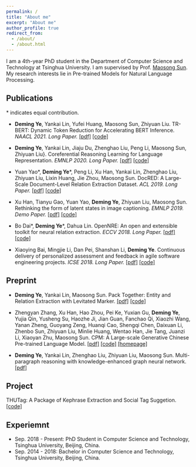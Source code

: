 ```yaml
---
permalink: /
title: "About me"
excerpt: "About me"
author_profile: true
redirect_from: 
  - /about/
  - /about.html
---
```


I am a 4th-year PhD student in the Department of Computer Science and Technology at Tsinghua University. I am supervised by Prof. [Maosong Sun](https://www.cs.tsinghua.edu.cn/csen/info/1180/4033.htm). My research interests lie in Pre-trained Models for Natural Language Processing.


## Publications

\* indicates equal contribution.

* <strong>Deming Ye</strong>, Yankai Lin, Yufei Huang, Maosong Sun, Zhiyuan Liu. TR-BERT: Dynamic Token Reduction for Accelerating BERT Inference. <i>NAACL 2021. Long Paper.</i> [[pdf]](https://arxiv.org/abs/2105.11618) [[code]](https://github.com/thunlp/TR-BERT)


* <strong>Deming Ye</strong>, Yankai Lin, Jiaju Du, Zhenghao Liu, Peng Li, Maosong Sun, Zhiyuan Liu}. Coreferential Reasoning Learning for Language Representation. <i>EMNLP 2020. Long Paper.</i> [[pdf]](https://arxiv.org/abs/2004.06870) [[code]](https://github.com/thunlp/CorefBERT)


* Yuan Yao\*, <strong>Deming Ye</strong>\*, Peng Li, Xu Han, Yankai Lin, Zhenghao Liu, Zhiyuan Liu, Lixin Huang, Jie Zhou, Maosong Sun.  DocRED: A Large-Scale Document-Level Relation Extraction Dataset. <i>ACL 2019. Long Paper.</i> [[pdf]](https://arxiv.org/abs/1906.06127) [[code]](https://github.com/thunlp/DocRED)


* Xu Han, Tianyu Gao, Yuan Yao, <strong>Deming Ye</strong>, Zhiyuan Liu, Maosong Sun. Rethinking the form of latent states in image captioning. <i>EMNLP 2019. Demo Paper.</i> [[pdf]](https://arxiv.org/abs/1807.09958) [[code]](https://github.com/thunlp/OpenNRE)


* Bo Dai\*, <strong>Deming Ye</strong>\*, Dahua Lin. OpenNRE: An open and extensible toolkit for neural relation extraction. <i>ECCV 2018. Long Paper.</i> [[pdf]](https://arxiv.org/abs/1807.09958) [[code]](https://github.com/doubledaibo/2dcaption_eccv2018)


* Xiaoying Bai, Mingjie Li, Dan Pei, Shanshan Li, <strong>Deming Ye</strong>. Continuous delivery of personalized assessment and feedback in agile software engineering projects. <i>ICSE 2018. Long Paper.</i> [[pdf]](https://arxiv.org/abs/1807.09958) [[code]](https://github.com/doubledaibo/2dcaption_eccv2018)



## Preprint

* <strong>Deming Ye</strong>, Yankai Lin, Maosong Sun. Pack Together: Entity and Relation Extraction with Levitated Marker. [[pdf]](https://arxiv.org/abs/2109.06067) [[code]](https://github.com/thunlp/PL-Marker) 


* Zhengyan Zhang, Xu Han, Hao Zhou, Pei Ke, Yuxian Gu, <strong>Deming Ye</strong>, Yujia Qin, Yusheng Su, Haozhe Ji, Jian Guan, Fanchao Qi, Xiaozhi Wang, Yanan Zheng, Guoyang Zeng, Huanqi Cao, Shengqi Chen, Daixuan Li, Zhenbo Sun, Zhiyuan Liu, Minlie Huang, Wentao Han, Jie Tang, Juanzi Li, Xiaoyan Zhu, Maosong Sun. CPM: A Large-scale Generative Chinese Pre-trained Language Model. [[pdf]](https://arxiv.org/abs/2012.00413) [[code]](https://github.com/TsinghuaAI/CPM-Generate) [[homepage]](https://cpm.baai.ac.cn/)


* <strong>Deming Ye</strong>, Yankai Lin, Zhenghao Liu, Zhiyuan Liu, Maosong Sun. Multi-paragraph reasoning with knowledge-enhanced graph neural network. [[pdf]](https://arxiv.org/abs/1911.02170) 



## Project

THUTag:  A Package of Kephrase Extraction and Social Tag Suggetion. [[code]](https://github.com/thunlp/THUTag)



## Experiemnt
  - Sep. 2018 - Present: PhD Student in Computer Science and Technology, Tsinghua University, Beijing, China.
  - Sep. 2014 - 2018: Bachelor in Computer Science and Technology, Tsinghua University, Beijing, China.








